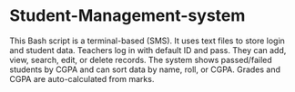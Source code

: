 # Student-Management-system
This Bash script is a terminal-based  (SMS). It uses text files to store login and student data. Teachers log in with default ID and pass. They can add, view, search, edit, or delete records. The system shows passed/failed students by CGPA and can sort data by name, roll, or CGPA. Grades and CGPA are auto-calculated from marks.
